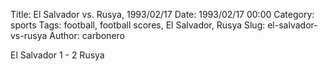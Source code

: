 Title: El Salvador vs. Rusya, 1993/02/17
Date: 1993/02/17 00:00
Category: sports
Tags: football, football scores, El Salvador, Rusya
Slug: el-salvador-vs-rusya
Author: carbonero


El Salvador 1 - 2 Rusya
